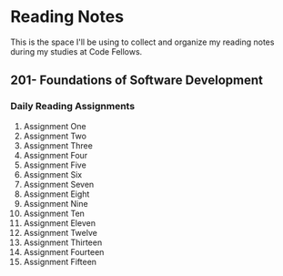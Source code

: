 # Reading Notes

This is the space I'll be using to collect and organize my reading notes during my studies at Code Fellows.

## 201- Foundations of Software Development

### Daily Reading Assignments

1. Assignment One
2. Assignment Two
3. Assignment Three 
4. Assignment Four
5. Assignment Five
6. Assignment Six
7. Assignment Seven
8. Assignment Eight
9. Assignment Nine
10. Assignment Ten
11. Assignment Eleven
12. Assignment Twelve
13. Assignment Thirteen
14. Assignment Fourteen
15. Assignment Fifteen




